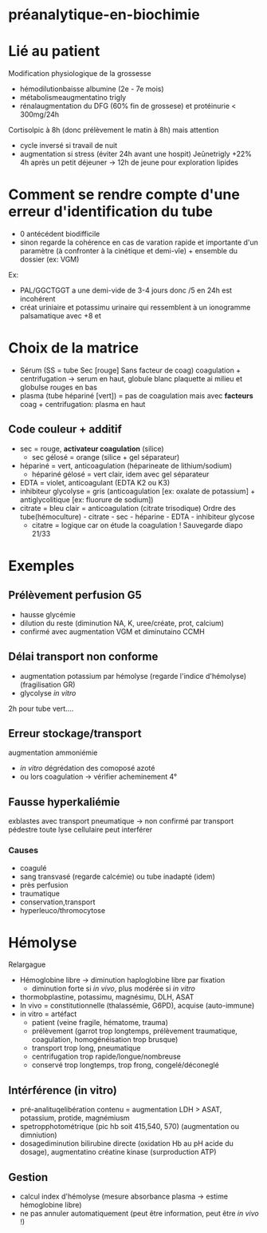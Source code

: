 # préanalytique-en-biochimie




# Lié au patient


Modification physiologique de la grossesse 

- hémodilutionbaisse albumine (2e - 7e mois) 
- métabolismeaugmentatino trigly 
- rénalaugmentation du DFG (60% fin de grossese) et protéinurie < 300mg/24h 

Cortisolpic à 8h (donc prélèvement le matin à 8h) mais attention 

- cycle inversé si travail de nuit 
- augmentation si stress (éviter 24h avant une hospit) Jeûnetrigly +22% 4h après un petit déjeuner -> 12h de jeune pour exploration lipides 


# Comment se rendre compte d'une erreur d'identification du tube


- 0 antécédent biodifficile 
- sinon regarde la cohérence en cas de varation rapide et importante d'un paramètre (à confronter à la cinétique et demi-vîe) + ensemble du dossier (ex: VGM) 

Ex: 

- PAL/GGCTGGT a une demi-vide de 3-4 jours donc /5 en 24h est incohérent 
- créat uriniaire et potassimu urinaire qui ressemblent à un ionogramme palsamatique avec +8 et 


# Choix de la matrice


- Sérum (SS = tube Sec [rouge] Sans facteur de coag) coagulation + centrifugation -> serum en haut, globule blanc plaquette ai milieu et globulse rouges en bas 
- plasma (tube hépariné [vert]) = pas de coagulation mais avec **facteurs** coag + centrifugation: plasma en haut 


## Code couleur + additif


- sec = rouge, **activateur coagulation** (silice) 
    - sec gélosé = orange (silice + gel séparateur) 
- hépariné = vert, anticoagulation (héparineate de lithium/sodium) 
    - hépariné gélosé = vert clair, idem avec gel séparateur 
- EDTA = violet, anticoagulant (EDTA K2 ou K3) 
- inhibiteur glycolyse = gris (anticoagulation [ex: oxalate de potassium] + antiglycolitique [ex: fluorure de sodium]) 
- citrate = bleu clair = anticoagulation (citrate trisodique) Ordre des tube(hémoculture) - citrate - sec - héparine - EDTA - inhibiteur glycose 
    - citatre = logique car on étude la coagulation ! Sauvegarde diapo 21/33 


# Exemples



## Prélèvement perfusion G5


- hausse glycémie 
- dilution du reste (diminution NA, K, uree/créate, prot, calcium) 
- confirmé avec augmentation VGM et diminutaino CCMH 


## Délai transport non conforme


- augmentation potassium par hémolyse (regarde l'indice d'hémolyse) (fragilisation GR) 
- glycolyse _in vitro_ 

2h pour tube vert…. 


## Erreur stockage/transport


augmentation ammoniémie 

- _in vitro_ dégrédation des comoposé azoté 
- ou lors coagulation -> vérifier acheminement 4° 


## Fausse hyperkaliémie


exblastes avec transport pneumatique -> non confirmé par transport pédestre
toute lyse cellulaire peut interférer 


### Causes


- coagulé 
- sang transvasé (regarde calcémie) ou tube inadapté (idem) 
- près perfusion 
- traumatique 
- conservation,transport 
- hyperleuco/thromocytose 


# Hémolyse


Relargague

- Hémoglobine libre -> diminution haploglobine libre par fixation 
    - diminution forte si _in vivo_, plus modérée si _in vitro_ 
- thormobplastine, potassimu, magnésimu, DLH, ASAT 
- In vivo = constitutionnelle (thalassémie, G6PD), acquise (auto-immune) 
- in vitro = artéfact 
    - patient (veine fragile, hématome, trauma) 
    - prélèvement (garrot trop longtemps, prélèvement traumatique, coagulation, homogénéisation trop brusque) 
    - transport trop long, pneumatique 
    - centrifugation trop rapide/longue/nombreuse 
    - conservé trop longtemps, trop frong, congelé/déconeglé 


## Intérférence (in vitro)


- pré-analituqelibération contenu = augmentation LDH > ASAT, potassium, protide, magnémiusm 
- spetropphotométrique (pic hb soit 415,540, 570) (augmentation ou dimniution) 
- dosagediminution bilirubine directe (oxidation Hb au pH acide du dosage), augmentatino créatine kinase (surproduction ATP) 


## Gestion


- calcul index d'hémolyse (mesure absorbance plasma -> estime hémoglobine libre) 
- ne pas annuler automatiquement (peut être information, peut être _in vivo_ !) 

